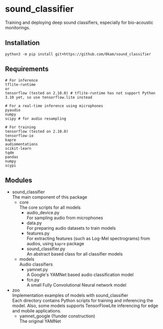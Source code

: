 # sound_classifier
Training and deploying deep sound classifiers, especially for bio-acoustic monitorings.

## Installation
```
python3 -m pip install git+https://github.com/0kam/sound_classifier
```

## Requirements
```
# For inference
tflite-runtime
or
tensorflow (tested on 2.10.0) # tflite-runtime has not support Python 3.10 yet, so use tensorflow.lite instead

# For a real-time inference using microphones
pyaudio
numpy
scipy # for audio resampling

# For training
tensorflow (tested on 2.10.0)
tensorflow-io
kapre
audiomentations
scikit-learn
tqdm
pandas
numpy
scypi
```

## Modules
- sound_classifier  
  The main component of this package
  - core  
    The core scripts for all models
    - audio_device.py  
      For sampling audio from microphones
    - data.py  
      For preparing audio datasets to train models
    - features.py  
      For extracting features (such as Log-Mel spectrograms) from audios, using `kapre` package
    - sound_classifier.py  
      An abstract based class for all classifier models
  - models  
    Audio classifiers
    - yamnet.py  
      A Google's YAMNet based audio classification model
    - fcn.py  
      A small Fully Convolutional Neural network model
- zoo  
  Implementation examples of models with sound_classifier  
  Each directory contains Python scripts for training and inferencing the model. Also, some models supports TensorFlowLite inferencing for edge and mobile applications.
  - yamnet_google (!!under construction)  
    The original YAMNet